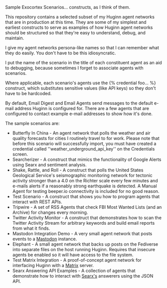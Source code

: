 Sample Exocortex Scenarios... constructs, as I think of them.

This repository contains a selected subset of my Huginn agent networks that are in production at this time.  They are some of my simplest and earliest constructs to serve as examples of how Huginn agent networks should be structured so that they're easy to understand, debug, and maintain.

I give my agent networks persona-like names so that I can remember what they do easily.  You don't have to be this idiosyncratic.

I put the name of the scenario in the title of each constituent agent as an aid to debugging, because sometimes I forget to associate agents with scenarios.

Where applicable, each scenario's agents use the {% credential foo... %} construct, which substitutes sensitive values (like API keys) so they don't have to be hardcoded.

By default, Email Digest and Email Agents send messages to the default e-mail address Huginn is configured for.  There are a few agents that are configured to contact example e-mail addresses to show how it's done.

The sample scenarios are:
* Butterfly In China - An agent network that polls the weather and air quality forecasts for cities I routinely travel to for work.  Please note that before this scenario will successfully import, you must have created a credential called ''weather_underground_api_key'' on the Credentials screen.
* Searcherizer - A construct that mimics the functionality of Google Alerts using Searx and sentiment analysis.
* Shake, Rattle, and Roll - A construct that polls the United States Geological Service's seismographic monitoring network for tectonic activity stronger than a 4.0 on the Richter scale every few minutes and e-mails alerts if a reasonably strong earthquake is detected.  A Manual Agent for testing beeper.io connectivity is included for no good reason.
* Test Scenario - A construct that shows you how to program agents that interact with REST APIs.
* Tripwire - A set of RSS Agents that check FBI Most Wanted Lists (and an Archive) for changes every morning.
* Twitter Activity Monitor - A construct that demonstrates how to scan the Twitter Activity Stream for arbitrary keywords and build email reports from what it finds.
* Mastodon Integration Demo - A very small agent network that posts events to a [Mastodon](https://joinmastodon.org/) instance.
* Elephant - A small agent network that backs up posts on the Fediverse into separate files on the host running Huginn.  Requires that insecure agents be enabled so it will have access to the file system.
* Test Matrix Integration - A proof-of-concept agent network for interfacing Huginn with a [Matrix](https://matrix.org/) server.
* Searx Answering API Examples - A collection of agents that demonstrate how to interact with [Searx's](https://searx.me/) answerers using the JSON API.

